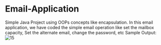 # Email-Application
Simple Java Project using OOPs concepts like encapsulation. In this email application, we have coded the simple email operation like set the mailbox capacity, Set the alternate email, change the password, etc
Sample Output:
![15](https://user-images.githubusercontent.com/85821777/185945441-07744d83-6e8b-47d6-9f0a-529092675745.JPG)
